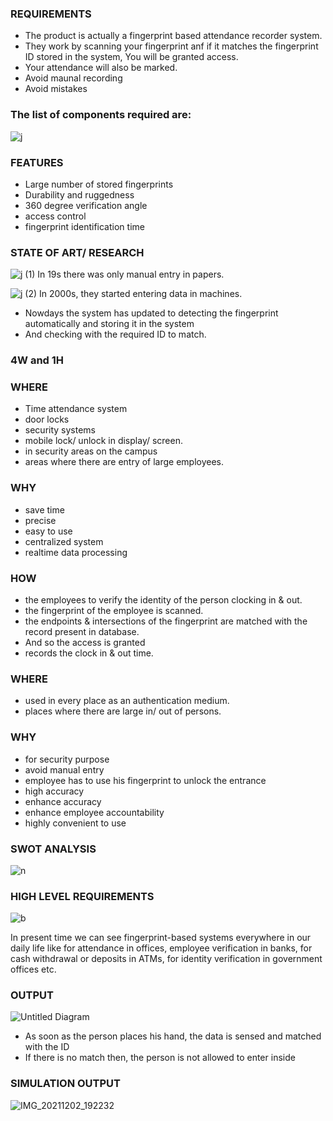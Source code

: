 ### REQUIREMENTS

  * The product is actually a fingerprint based attendance recorder system.
  * They work by scanning your fingerprint anf if it matches the fingerprint ID stored in the system, You will be granted access.
  * Your attendance will also be marked.
  * Avoid maunal recording
  * Avoid mistakes

### The list of components required are:

![j](https://user-images.githubusercontent.com/60978907/144191786-0429001b-0d72-4a86-a124-68505adfd5d8.jpg)

### FEATURES
 
 * Large number of stored fingerprints
 * Durability and ruggedness
 * 360 degree verification angle
 * access control
 * fingerprint identification time
 
### STATE OF ART/ RESEARCH
  
   ![j (1)](https://user-images.githubusercontent.com/60978907/144207060-60d17e4a-5be0-4840-9f11-12c4d2f3a9ab.jpg)     In 19s there was only manual entry in papers.
  
   ![j (2)](https://user-images.githubusercontent.com/60978907/144232464-015d50d3-363a-49c9-be08-55742029b6d5.jpg)     In 2000s, they started entering data in machines.
   
   * Nowdays the system has updated to detecting the fingerprint automatically and storing it in the system 
   * And checking with the required ID to match.
  
### 4W and 1H 

### WHERE
  * Time attendance system
  * door locks
  * security systems
  * mobile lock/ unlock in display/ screen.
  * in security areas on the campus
  * areas where there are entry of large employees.
  
### WHY
  * save time
  * precise
  * easy to use
  * centralized system
  * realtime data processing
  
### HOW
  * the employees to verify the identity of the person clocking in & out.
  * the fingerprint of the employee is scanned.
  * the endpoints & intersections of the fingerprint are matched with the record present in database.
  * And so the access is granted
  * records the clock in & out time.
  
### WHERE
  * used in every place as an authentication medium.
  * places where there are large in/ out of persons.
  
### WHY
  * for security purpose
  * avoid manual entry
  * employee has to use his fingerprint to unlock the entrance
  * high accuracy
  * enhance accuracy
  * enhance employee accountability
  * highly convenient to use
 
### SWOT ANALYSIS

![n](https://user-images.githubusercontent.com/60978907/144264150-85d802df-bbaf-47df-84bc-91beb2106565.jpg)

### HIGH LEVEL REQUIREMENTS

![b](https://user-images.githubusercontent.com/60978907/144268520-8baebaa1-e3cc-4a1f-b1aa-22041474d5f3.jpg)

In present time we can see fingerprint-based systems everywhere in our daily life like for attendance in offices, employee verification in banks, for cash withdrawal or deposits in ATMs, for identity verification in government offices etc.

### OUTPUT

![Untitled Diagram](https://user-images.githubusercontent.com/60978907/144424435-8a2d64c5-0695-4535-a82f-6bcebdf924d6.jpg)

 * As soon as the person places his hand, the data is sensed and matched with the ID 
 * If there is no match then, the person is not allowed to enter inside
 
 ### SIMULATION OUTPUT
 
 ![IMG_20211202_192232](https://user-images.githubusercontent.com/60978907/144436754-e16d7cfd-5c92-4940-8791-4e4e7bdc738c.jpg)

